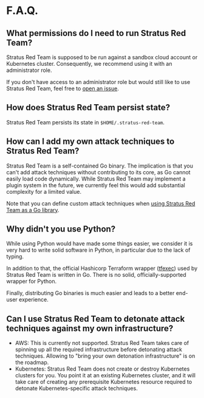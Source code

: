# F.A.Q.

## What permissions do I need to run Stratus Red Team?

Stratus Red Team is supposed to be run against a sandbox cloud account or Kubernetes cluster. Consequently, we recommend using it with an administrator role.

If you don't have access to an administrator role but would still like to use Stratus Red Team, feel free to [open an issue](https://github.com/DataDog/stratus-red-team/issues/new/choose).

## How does Stratus Red Team persist state?

Stratus Red Team persists its state in `$HOME/.stratus-red-team`.

## How can I add my own attack techniques to Stratus Red Team?

Stratus Red Team is a self-contained Go binary. 
The implication is that you can't add attack techniques without contributing to its core, as Go cannot easily load code dynamically.
While Stratus Red Team may implement a plugin system in the future, we currently feel this would add substantial complexity for a limited value.

Note that you can define custom attack techniques when [using Stratus Red Team as a Go library](https://stratus-red-team.cloud/user-guide/programmatic-usage/).

## Why didn't you use Python?

While using Python would have made some things easier, we consider it is very hard to write solid software in Python, in particular due to the lack of typing.

In addition to that, the official Hashicorp Terraform wrapper ([tfexec](https://github.com/hashicorp/terraform-exec)) used by Stratus Red Team is written in Go. There is no solid, officially-supported wrapper for Python.

Finally, distributing Go binaries is much easier and leads to a better end-user experience.

## Can I use Stratus Red Team to detonate attack techniques against my own infrastructure?

- AWS: This is currently not supported. Stratus Red Team takes care of spinning up all the required infrastructure before detonating attack techniques. Allowing to "bring your own detonation infrastructure" is on the roadmap.
- Kubernetes: Stratus Red Team does not create or destroy Kubernetes clusters for you. You point it at an existing Kubernetes cluster, and it will take care of creating any prerequisite Kubernetes resource required to detonate Kubernetes-specific attack techniques.
